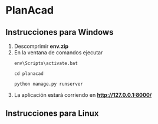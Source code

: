 # PlanAcad

## Instrucciones para Windows

1. Descomprimir **env.zip**
1. En la ventana de comandos ejecutar
    ```
    env\Scripts\activate.bat
    ```
    ```
    cd planacad
    ```
    ```
    python manage.py runserver
    ```
1. La aplicación estará corriendo en **http://127.0.0.1:8000/**

## Instrucciones para Linux
